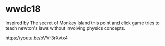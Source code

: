 # wwdc18

Inspired by The secret of Monkey Island this point and click game tries to teach newton's laws without involving physics concepts.

https://youtu.be/oVV-3rXvtx4
